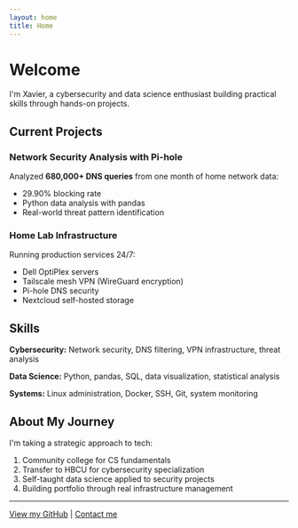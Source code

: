 ```yaml
---
layout: home
title: Home
---
```


# Welcome

I'm Xavier, a cybersecurity and data science enthusiast building practical skills through hands-on projects.

## Current Projects

### Network Security Analysis with Pi-hole
Analyzed **680,000+ DNS queries** from one month of home network data:
- 29.90% blocking rate
- Python data analysis with pandas
- Real-world threat pattern identification

### Home Lab Infrastructure  
Running production services 24/7:
- Dell OptiPlex servers
- Tailscale mesh VPN (WireGuard encryption)
- Pi-hole DNS security
- Nextcloud self-hosted storage

## Skills

**Cybersecurity:** Network security, DNS filtering, VPN infrastructure, threat analysis

**Data Science:** Python, pandas, SQL, data visualization, statistical analysis

**Systems:** Linux administration, Docker, SSH, Git, system monitoring

## About My Journey

I'm taking a strategic approach to tech:
1. Community college for CS fundamentals
2. Transfer to HBCU for cybersecurity specialization  
3. Self-taught data science applied to security projects
4. Building portfolio through real infrastructure management

---

[View my GitHub](https://github.com/Xthebuilder) | [Contact me](mailto:cmartin.xavier@yahoo.com)
